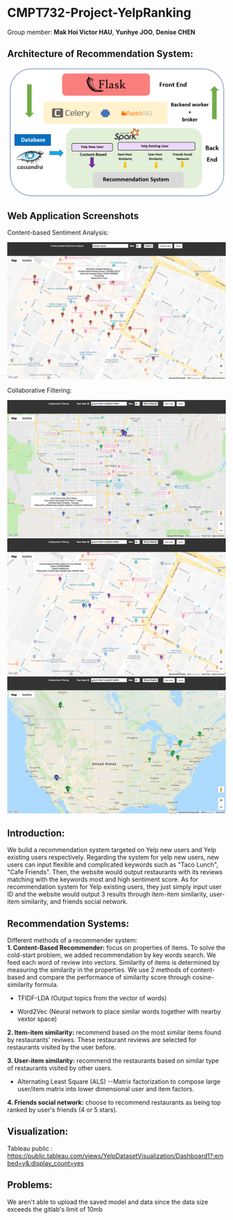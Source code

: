 # CMPT732-Project-YelpRanking
Group member: **Mak Hoi Victor HAU**, **Yunhye JOO**, **Denise CHEN**
## Architecture of Recommendation System:
![Picture](Architecture.png)

## Web Application Screenshots
Content-based Sentiment Analysis:

![Picture](Flask_Screenshot_001.png)

Collaborative Filtering:

![Picture](Flask_Screenshot_002.png)
![Picture](Flask_Screenshot_003.png)
![Picture](Flask_Screenshot_004.png)

## Introduction:
We bulid a recommendation system targeted on Yelp new users and Yelp existing users respectively. Regarding the system for yelp new users, new users can input flexible and complicated 
keywords such as "Taco Lunch", "Cafe Friends". Then, the website would output restaurants with its reviews matching with the keywords most and high sentiment score.
As for recommendation system for Yelp existing users, they just simply input user ID and the website would output 3 results through item-item similarity, user-item similarity, and friends 
social network.
## Recommendation Systems:
Different methods of a recommender system:   <br>
    **1. Content-Based Recommender:** focus on properties of items. To solve the cold-start problem, we added recommendation by key words search. We feed each word of review into vectors.
    Similarity of items is determined by measuring the similarity in the properties. We use 2 methods of content-based and compare the performance of similarity score through cosine-similarity formula.  <br>
* TFIDF-LDA  (Output topics from the vector of words)
- Word2Vec (Neural network to place similar words together with nearby vextor space)

**2. Item-item similarity:** recommend based on the most similar items found by restaurants' reviwes. These restaurant reviews are selected for restaurants visited by the user before. <br>

**3. User-item similarity:** recommend the restaurants based on similar type of restaurants visited by other users.
* Alternating Least Square (ALS) --Matrix factorization to compose large user/item matrix into lower dimensional user and item factors.

**4. Friends social network:** choose to recommend restaurants as being top ranked by user's friends (4 or 5 stars).

## Visualization:
Tableau public : https://public.tableau.com/views/YelpDatasetVisualization/Dashboard1?:embed=y&:display_count=yes

## Problems:
We aren't able to upload the saved model and data since the data size exceeds the gitlab's limit of 10mb